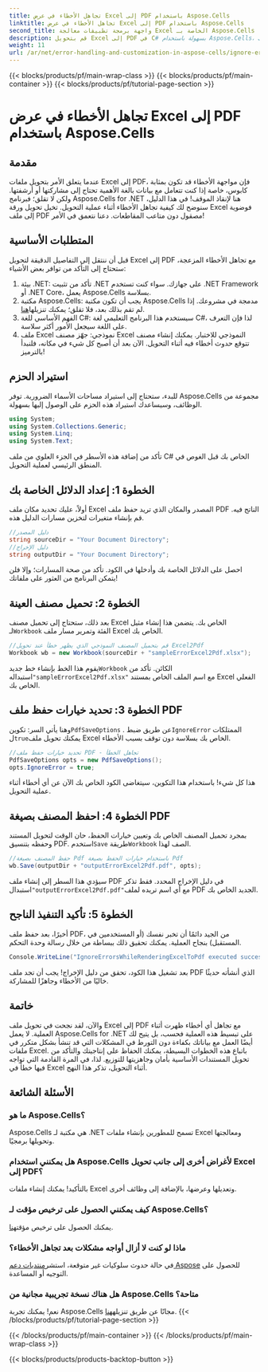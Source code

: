 ```yaml
---
title: تجاهل الأخطاء في عرض Excel إلى PDF باستخدام Aspose.Cells
linktitle: تجاهل الأخطاء في عرض Excel إلى PDF باستخدام Aspose.Cells
second_title: واجهة برمجة تطبيقات معالجة Excel الخاصة بـ Aspose.Cells .NET
description: قم بتحويل Excel إلى PDF في C# بسهولة باستخدام Aspose.Cells، مع تجاهل أخطاء التحويل وتبسيط سير عملك.
weight: 11
url: /ar/net/error-handling-and-customization-in-aspose-cells/ignore-errors-while-rendering/
---
```


{{< blocks/products/pf/main-wrap-class >}}
{{< blocks/products/pf/main-container >}}
{{< blocks/products/pf/tutorial-page-section >}}

# تجاهل الأخطاء في عرض Excel إلى PDF باستخدام Aspose.Cells

## مقدمة
عندما يتعلق الأمر بتحويل ملفات Excel إلى PDF، فإن مواجهة الأخطاء قد تكون بمثابة كابوس، خاصة إذا كنت تتعامل مع بيانات بالغة الأهمية تحتاج إلى مشاركتها أو أرشفتها. ولكن لا تقلق؛ فبرنامج Aspose.Cells for .NET هنا لإنقاذ الموقف! في هذا الدليل، سنوضح لك كيفية تجاهل الأخطاء أثناء عملية التحويل. تخيل تحويل ورقة Excel فوضوية إلى ملف PDF مصقول دون متاعب المقاطعات. دعنا نتعمق في الأمر!
## المتطلبات الأساسية
قبل أن ننتقل إلى التفاصيل الدقيقة لتحويل Excel إلى PDF مع تجاهل الأخطاء المزعجة، ستحتاج إلى التأكد من توافر بعض الأشياء:
1. بيئة .NET: تأكد من تثبيت .NET على جهازك. سواء كنت تستخدم .NET Framework أو .NET Core، يعمل Aspose.Cells بسلاسة.
2.  مكتبة Aspose.Cells: يجب أن تكون مكتبة Aspose.Cells مدمجة في مشروعك. إذا لم تقم بذلك بعد، فلا تقلق؛ يمكنك تنزيلها[هنا](https://releases.aspose.com/cells/net/).
3. الفهم الأساسي للغة C#: سيستخدم هذا البرنامج التعليمي لغة C#، لذا فإن التعرف على اللغة سيجعل الأمور أكثر سلاسة.
4. ملف Excel نموذجي: جهّز مصنف Excel النموذجي للاختبار. يمكنك إنشاء مصنف تتوقع حدوث أخطاء فيه أثناء التحويل.
الآن بعد أن أصبح كل شيء في مكانه، فلنبدأ بالترميز!
## استيراد الحزم
للبدء، ستحتاج إلى استيراد مساحات الأسماء الضرورية. توفر Aspose.Cells مجموعة من الوظائف، وسيساعدك استيراد هذه الحزم على الوصول إليها بسهولة.
```csharp
using System;
using System.Collections.Generic;
using System.Linq;
using System.Text;
```
تأكد من إضافة هذه الأسطر في الجزء العلوي من ملف C# الخاص بك قبل الغوص في المنطق الرئيسي لعملية التحويل.
## الخطوة 1: إعداد الدلائل الخاصة بك
أولاً، عليك تحديد مكان ملف Excel المصدر والمكان الذي تريد حفظ ملف PDF الناتج فيه. قم بإنشاء متغيرات لتخزين مسارات الدليل هذه.
```csharp
//دليل المصدر
string sourceDir = "Your Document Directory";
//دليل الإخراج
string outputDir = "Your Document Directory";
```
احصل على الدلائل الخاصة بك وأدخلها في الكود. تأكد من صحة المسارات؛ وإلا فلن يتمكن البرنامج من العثور على ملفاتك!
## الخطوة 2: تحميل مصنف العينة
بعد ذلك، ستحتاج إلى تحميل مصنف Excel الخاص بك. يتضمن هذا إنشاء مثيل لـ`Workbook` الفئة وتمرير مسار ملف Excel الخاص بك.
```csharp
//قم بتحميل المصنف النموذجي الذي يظهر خطأ عند تحويل Excel2Pdf
Workbook wb = new Workbook(sourceDir + "sampleErrorExcel2Pdf.xlsx");
```
 يقوم هذا الخط بإنشاء خط جديد`Workbook` الكائن. تأكد من استبداله`"sampleErrorExcel2Pdf.xlsx"` مع اسم الملف الخاص بمستند Excel الفعلي الخاص بك.
## الخطوة 3: تحديد خيارات حفظ ملف PDF
 وهنا يأتي السر: تكوين`PdfSaveOptions` . عن طريق ضبط`IgnoreError` الممتلكات ل`true`يمكنك تحويل ملف Excel الخاص بك بسلاسة دون توقف بسبب الأخطاء.
```csharp
//تحديد خيارات حفظ ملف PDF - تجاهل الخطأ
PdfSaveOptions opts = new PdfSaveOptions();
opts.IgnoreError = true;
```
هذا كل شيء! باستخدام هذا التكوين، سيتغاضى الكود الخاص بك الآن عن أي أخطاء أثناء عملية التحويل.
## الخطوة 4: احفظ المصنف بصيغة PDF
 بمجرد تحميل المصنف الخاص بك وتعيين خيارات الحفظ، حان الوقت لتحويل المستند وحفظه بتنسيق PDF. استخدم`Save` طريقة`Workbook` الصف لهذا.
```csharp
//حفظ المصنف بصيغة Pdf باستخدام خيارات الحفظ بصيغة Pdf
wb.Save(outputDir + "outputErrorExcel2Pdf.pdf", opts);
```
 سيؤدي هذا السطر إلى إنشاء ملف PDF في دليل الإخراج المحدد. فقط تذكر استبدال`"outputErrorExcel2Pdf.pdf"`مع أي اسم تريده لملف PDF الجديد الخاص بك.
## الخطوة 5: تأكيد التنفيذ الناجح
أخيرًا، بعد حفظ ملف PDF، من الجيد دائمًا أن تخبر نفسك (أو المستخدمين في المستقبل) بنجاح العملية. يمكنك تحقيق ذلك ببساطة من خلال رسالة وحدة التحكم.
```csharp
Console.WriteLine("IgnoreErrorsWhileRenderingExcelToPdf executed successfully.\r\n");
```
بعد تشغيل هذا الكود، تحقق من دليل الإخراج! يجب أن تجد ملف PDF الذي أنشأته حديثًا خاليًا من الأخطاء وجاهزًا للمشاركة.
## خاتمة
والآن، لقد نجحت في تحويل ملف Excel إلى PDF مع تجاهل أي أخطاء ظهرت أثناء العملية. لا يعمل Aspose.Cells for .NET على تبسيط هذه العملية فحسب، بل يتيح لك أيضًا العمل مع بياناتك بكفاءة دون التورط في المشكلات التي قد تنشأ بشكل متكرر في ملفات Excel.
باتباع هذه الخطوات البسيطة، يمكنك الحفاظ على إنتاجيتك والتأكد من تحويل المستندات الأساسية بأمان وجاهزيتها للتوزيع. لذا، في المرة القادمة التي تواجه فيها خطأ في Excel أثناء التحويل، تذكر هذا النهج. 
## الأسئلة الشائعة
### ما هو Aspose.Cells؟
Aspose.Cells هي مكتبة لـ .NET تسمح للمطورين بإنشاء ملفات Excel ومعالجتها وتحويلها برمجيًا.
### هل يمكنني استخدام Aspose.Cells لأغراض أخرى إلى جانب تحويل Excel إلى PDF؟
بالتأكيد! يمكنك إنشاء ملفات Excel وتعديلها وعرضها، بالإضافة إلى وظائف أخرى.
### كيف يمكنني الحصول على ترخيص مؤقت لـ Aspose.Cells؟
 يمكنك الحصول على ترخيص مؤقت[هنا](https://purchase.aspose.com/temporary-license/).
### ماذا لو كنت لا أزال أواجه مشكلات بعد تجاهل الأخطاء؟
 في حالة حدوث سلوكيات غير متوقعة، استشر[منتديات دعم Aspose](https://forum.aspose.com/c/cells/9) للحصول على التوجيه أو المساعدة.
### هل هناك نسخة تجريبية مجانية من Aspose.Cells متاحة؟
 نعم! يمكنك تجربة Aspose.Cells مجانًا عن طريق تنزيله[هنا](https://releases.aspose.com/).
{{< /blocks/products/pf/tutorial-page-section >}}

{{< /blocks/products/pf/main-container >}}
{{< /blocks/products/pf/main-wrap-class >}}

{{< blocks/products/products-backtop-button >}}
